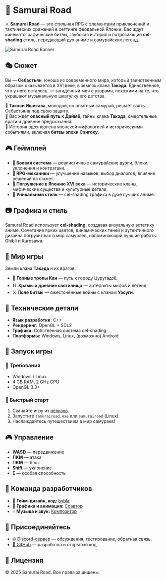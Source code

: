 # 🏯 **Samurai Road**  

⚔ **Samurai Road** — это стильная RPG с элементами приключений и тактических сражений в сеттинге феодальной Японии. Вас ждут кинематографические битвы, глубокая история и потрясающий **cel-shading** стиль, передающий дух аниме и самурайских легенд.  

![Samurai Road Banner](https://your-image-link.com)  

## 🎭 **Сюжет**  
Вы — **Себастьян**, юноша из современного мира, который таинственным образом оказывается в XVI веке, в землях клана **Такэда**. Единственное, что у него осталось, — загадочный меч с узорами, похожими на те, что украшают музыкальную шкатулку его детства.  

🔹 **Такэси Ишикава**, молодой, но опытный самурай, решает взять Себастьяна под свою защиту.  
🔹 Вас ждёт **опасный путь к Даймё**, тайны клана **Такэда**, смертельные враги и древние предсказания.  
🔹 История вдохновлена японской мифологией и историческими событиями, включая **битвы эпохи Сэнгоку**.  

## 🎮 **Геймплей**  
- **🔹 Боевая система** — реалистичные самурайские дуэли, блоки, уклонения и контратаки.  
- **🔹 RPG-механики** — улучшение навыков, выбор диалогов, влияние решений на сюжет.  
- **🔹 Погружение в Японию XVI века** — исторические кланы, мифические существа и культурные детали.  
- **🔹 Уникальный стиль** — cel-shading графика в духе лучших аниме.  

## 📷 **Графика и стиль**  
Samurai Road использует **cel-shading**, создавая визуальную эстетику аниме. Сочетание ярких цветов, динамических теней и аутентичного дизайна погрузит вас в мир самураев, напоминающий лучшие работы Ghibli и Kurosawa.  

## 🏯 **Мир игры**  
Земли клана **Такэда** и их врагов:  
- 🌲 **Горные тропы Каи** — путь к городу Цуругадзё.  
- ⛩ **Храмы и древние святилища** — артефакты мифов и легенд.  
- ⚔ **Поле битвы** — ожесточённые войны с кланом **Уэсуги**.  

## 🔧 **Технические детали**  
- **Язык разработки:** C++  
- **Рендеринг:** OpenGL + SDL2  
- **Графика:** Собственная система cel-shading  
- **Платформы:** Windows, Linux, (возможно) Android  

## 🚀 **Запуск игры**  
### 🔧 Требования  
- Windows / Linux  
- 4 GB RAM, 2 GHz CPU  
- OpenGL 3.3+  

### 🏃 Быстрый старт  
1. Скачайте игру из [релизов]().  
2. Запустите `samurairoad.exe` или `samurairoad` (Linux).  
3. Наслаждайтесь путешествием в мир самураев!  

## 🎮 **Управление**  
- **WASD** — передвижение  
- **ЛКМ** — атака  
- **ПКМ** — блок  
- **Shift** — уклонение  
- **E** — особая способность  

## 👥 **Команда разработчиков**  
- 👑 **Гейм-дизайн, код:** [bybla](https://github.com/bybla)  
- 🎨 **Графика и анимация:** [Соавтор](https://github.com/)  
- 🎶 **Музыка и звук:** [Композитор](https://github.com/)  

## 📢 **Присоединяйтесь**  
- [🌐 Discord-сервер](https://discord.gg/) — обсуждения, тестирование, обратная связь.  
- [🐙 GitHub](https://github.com/bybla/samurairoad) — разработка и открытый код.  

## 📜 **Лицензия**  
© 2025 Samurai Road. Все права защищены.